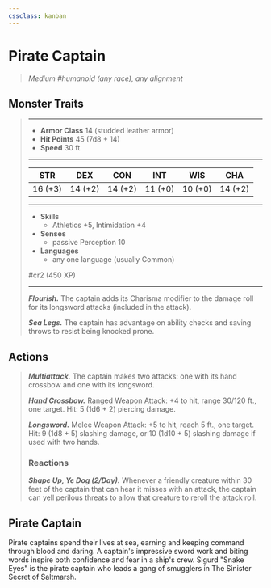 ```yaml
---
cssclass: kanban
---
```


# Pirate Captain
>*Medium #humanoid (any race), any alignment*
## Monster Traits
>___
>- **Armor Class** 14 (studded leather armor)
>- **Hit Points** 45 (7d8 + 14)
>- **Speed** 30 ft.
>___
>|STR|DEX|CON|INT|WIS|CHA|
>|:---:|:---:|:---:|:---:|:---:|:---:|
>|16 (+3)|14 (+2)|14 (+2)|11 (+0)|10 (+0)|14 (+2)|
>___
>- **Skills**
>	 - Athletics +5, Intimidation +4
>- **Senses**
>	 - passive Perception 10
>- **Languages**
>	 - any one language (usually Common)
>
> #cr2 (450 XP)
>___
>***Flourish.*** The captain adds its Charisma modifier to the damage roll for its longsword attacks (included in the attack).  
>
>***Sea Legs.*** The captain has advantage on ability checks and saving throws to resist being knocked prone.  
>
## Actions
>***Multiattack.*** The captain makes two attacks: one with its hand crossbow and one with its longsword.  
>
>***Hand Crossbow.*** Ranged Weapon Attack: +4 to hit, range 30/120 ft., one target. Hit: 5 (1d6 + 2) piercing damage.  
>
>***Longsword.*** Melee Weapon Attack: +5 to hit, reach 5 ft., one target. Hit: 9 (1d8 + 5) slashing damage, or 10 (1d10 + 5) slashing damage if used with two hands.  
>
>### Reactions
>***Shape Up, Ye Dog (2/Day).*** Whenever a friendly creature within 30 feet of the captain that can hear it misses with an attack, the captain can yell perilous threats to allow that creature to reroll the attack roll.
## Pirate Captain
Pirate captains spend their lives at sea, earning and keeping command through blood and daring. A captain's impressive sword work and biting words inspire both confidence and fear in a ship's crew. Sigurd "Snake Eyes" is the pirate captain who leads a gang of smugglers in The Sinister Secret of Saltmarsh.